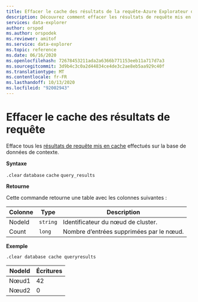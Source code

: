 ```yaml
---
title: Effacer le cache des résultats de la requête-Azure Explorateur de données
description: Découvrez comment effacer les résultats de requête mis en cache dans Azure Explorateur de données. Découvrez la commande à utiliser et consultez un exemple.
services: data-explorer
author: orspod
ms.author: orspodek
ms.reviewer: amitof
ms.service: data-explorer
ms.topic: reference
ms.date: 06/16/2020
ms.openlocfilehash: 72678453211ada2a6366b771153eeb11a717d7a3
ms.sourcegitcommit: 3d9b4c3c0a2d44834ce4de3c2ae8eb5aa929c40f
ms.translationtype: MT
ms.contentlocale: fr-FR
ms.lasthandoff: 10/13/2020
ms.locfileid: "92002943"
---
```

# <a name="clear-query-results-cache"></a>Effacer le cache des résultats de requête

Efface tous les [résultats de requête mis en cache](../query/query-results-cache.md) effectués sur la base de données de contexte.

**Syntaxe**

`.clear` `database` `cache` `query_results`

**Retourne**

Cette commande retourne une table avec les colonnes suivantes :

|Colonne    |Type    |Description
|---|---|---
|NodeId|`string`|Identificateur du nœud de cluster.
|Count|`long`|Nombre d’entrées supprimées par le nœud.

**Exemple**

```kusto
.clear database cache queryresults
```

|NodeId|Écritures|
|---|---|
|Nœud1|42
|Nœud2|0
